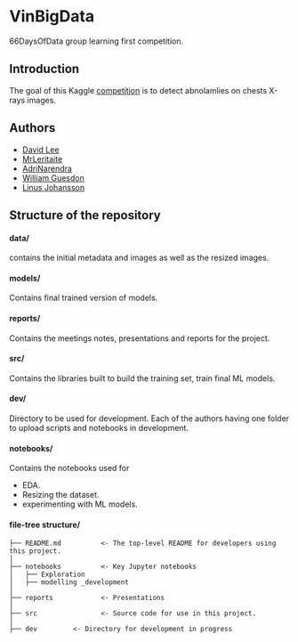 # VinBigData 

66DaysOfData group learning first competition.

## Introduction

The goal of this Kaggle [competition](https://www.kaggle.com/c/vinbigdata-chest-xray-abnormalities-detection) is to detect abnolamlies on chests X-rays images.

## Authors

* [David Lee](https://github.com/insigh1)
* [MrLeritaite](https://github.com/MrLeritaite)
* [AdriNarendra](https://github.com/AdriNarendra)
* [William Guesdon](https://github.com/orgs/66Days-group-learners/people/wguesdon)
* [Linus Johansson](https://github.com/LinusJ79)

## Structure of the repository
#### data/
contains the initial metadata and images as well as the resized images.

#### models/
Contains final trained  version of models.

#### reports/
Contains the meetings notes, presentations and reports for the project.

#### src/
Contains the libraries built to  build the training set, train final ML models.

#### dev/
Directory to be used for development. Each of the authors having one folder to upload scripts and notebooks in development.

#### notebooks/
Contains the notebooks used for 
* EDA.
* Resizing the dataset.
* experimenting with ML models.

#### file-tree structure/

```
├── README.md          <- The top-level README for developers using this project.
│
├── notebooks          <- Key Jupyter notebooks 
│   ├── Exploration    
│   ├── modelling _development     
│
├── reports            <- Presentations
│
├── src                <- Source code for use in this project.
│
├── dev         <- Directory for development in progress
```
